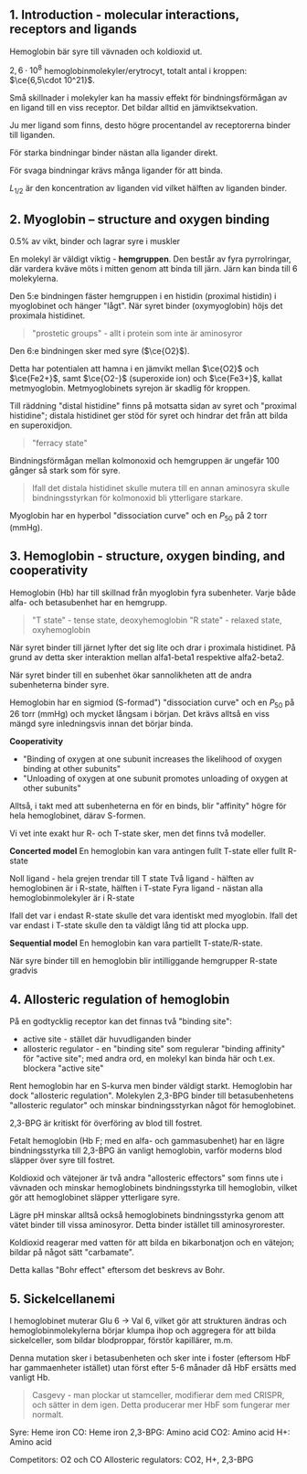 ## 1. Introduction - molecular interactions, receptors and ligands
Hemoglobin bär syre till vävnaden och koldioxid ut.

$2,6\cdot 10^8$ hemoglobinmolekyler/erytrocyt, totalt antal i kroppen: $\ce{6,5\cdot 10^21}$.

Små skillnader i molekyler kan ha massiv effekt för bindningsförmågan av en ligand till en viss receptor. Det bildar alltid en jämviktsekvation.

Ju mer ligand som finns, desto högre procentandel av receptorerna binder till liganden.

För starka bindningar binder nästan alla ligander direkt.

För svaga bindningar krävs många ligander för att binda.

$L_{1/2}$ är den koncentration av liganden vid vilket hälften av liganden binder.


## 2. Myoglobin – structure and oxygen binding
0.5% av vikt, binder och lagrar syre i muskler

En molekyl är väldigt viktig - **hemgruppen**. Den består av fyra pyrrolringar, där vardera kväve möts i mitten genom att binda till järn. Järn kan binda till 6 molekylerna.

Den 5:e bindningen fäster hemgruppen i en histidin (proximal histidin) i myoglobinet och hänger "lågt". När syret binder (oxymyoglobin) höjs det proximala histidinet.

> "prostetic groups" - allt i protein som inte är aminosyror

Den 6:e bindningen sker med syre ($\ce{O2}$).

Detta har potentialen att hamna i en jämvikt mellan $\ce{O2}$ och $\ce{Fe2+}$, samt $\ce{O2-}$ (superoxide ion) och $\ce{Fe3+}$, kallat metmyoglobin. Metmyoglobinets syrejon är skadlig för kroppen.

Till räddning "distal histidine" finns på motsatta sidan av syret och "proximal histidine"; distala histidinet ger stöd för syret och hindrar det från att bilda en superoxidjon.

> "ferracy state"

Bindningsförmågan mellan kolmonoxid och hemgruppen är ungefär 100 gånger så stark som för syre.

> Ifall det distala histidinet skulle mutera till en annan aminosyra skulle bindningsstyrkan för kolmonoxid bli ytterligare starkare.

Myoglobin har en hyperbol "dissociation curve" och en $P_{50}$ på 2 torr (mmHg).

## 3. Hemoglobin - structure, oxygen binding, and cooperativity
Hemoglobin (Hb) har till skillnad från myoglobin fyra subenheter. Varje både alfa- och betasubenhet har en hemgrupp.

> "T state" - tense state, deoxyhemoglobin
> "R state" - relaxed state, oxyhemoglobin

När syret binder till järnet lyfter det sig lite och drar i proximala histidinet. På grund av detta sker interaktion mellan alfa1-beta1 respektive alfa2-beta2.

När syret binder till en subenhet ökar sannolikheten att de andra subenheterna binder syre.

Hemoglobin har en sigmiod (S-formad") "dissociation curve" och en $P_{50}$ på 26 torr (mmHg) och mycket långsam i början. Det krävs alltså en viss mängd syre inledningsvis innan det börjar binda.

**Cooperativity**
- "Binding of oxygen at one subunit increases the likelihood of oxygen binding at other subunits"
- "Unloading of oxygen at one subunit promotes unloading of oxygen at other subunits"


Alltså, i takt med att subenheterna en för en binds, blir "affinity" högre för hela hemoglobinet, därav S-formen.


Vi vet inte exakt hur R- och T-state sker, men det finns två modeller.

**Concerted model**
En hemoglobin kan vara antingen fullt T-state eller fullt R-state

Noll ligand - hela grejen trendar till T state
Två ligand - hälften av hemoglobinen är i R-state, hälften i T-state
Fyra ligand - nästan alla hemoglobinmolekyler är i R-state

Ifall det var i endast R-state skulle det vara identiskt med myoglobin. Ifall det var endast i T-state skulle den ta väldigt lång tid att plocka upp.

**Sequential model**
En hemoglobin kan vara partiellt T-state/R-state.

När syre binder till en hemoglobin blir intilliggande hemgrupper R-state gradvis
## 4. Allosteric regulation of hemoglobin
På en godtycklig receptor kan det finnas två "binding site":
- active site - stället där huvudliganden binder
- allosteric regulator - en "binding site" som regulerar "binding affinity" för "active site"; med andra ord, en molekyl kan binda här och t.ex. blockera "active site"

Rent hemoglobin har en S-kurva men binder väldigt starkt. Hemoglobin har dock "allosteric regulation". Molekylen 2,3-BPG binder till betasubenhetens "allosteric regulator" och minskar bindningsstyrkan något för hemoglobinet.

2,3-BPG är kritiskt för överföring av blod till fostret.

Fetalt hemoglobin (Hb F; med en alfa- och gammasubenhet) har en lägre bindningsstyrka till 2,3-BPG än vanligt hemoglobin, varför moderns blod släpper över syre till fostret.

Koldioxid och vätejoner är två andra "allosteric effectors" som finns ute i vävnaden och minskar hemoglobinets bindningsstyrka till hemoglobin, vilket gör att hemoglobinet släpper ytterligare syre.

Lägre pH minskar alltså också hemoglobinets bindningsstyrka genom att vätet binder till vissa aminosyror. Detta binder istället till aminosyrorester.

Koldioxid reagerar med vatten för att bilda en bikarbonatjon och en vätejon; bildar på något sätt "carbamate".

Detta kallas "Bohr effect" eftersom det beskrevs av Bohr.

## 5. Sickelcellanemi
I hemoglobinet muterar Glu 6 -> Val 6, vilket gör att strukturen ändras och hemoglobinmolekylerna börjar klumpa ihop och aggregera för att bilda sickelceller, som bildar blodproppar, förstör kapillärer, m.m.

Denna mutation sker i betasubenheten och sker inte i foster (eftersom HbF har gammaenheter istället) utan först efter 5-6 månader då HbF ersätts med vanligt Hb.

> Casgevy - man plockar ut stamceller, modifierar dem med CRISPR, och sätter in dem igen. Detta producerar mer HbF som fungerar mer normalt.


Syre: Heme iron
CO: Heme iron
2,3-BPG: Amino acid
CO2: Amino acid
H+: Amino acid

Competitors: O2 och CO
Allosteric regulators: CO2, H+, 2,3-BPG
